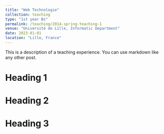 ```yaml
---
title: "Web Technologie"
collection: teaching
type: "1st year Bs"
permalink: /teaching/2014-spring-teaching-1
venue: "Université de Lille, Informatic Department"
date: 2023-01-01
location: "Lille, France"
---
```


This is a description of a teaching experience. You can use markdown like any other post.

Heading 1
======

Heading 2
======

Heading 3
======
